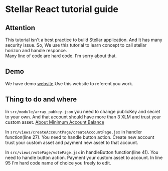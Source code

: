 # Stellar React tutorial guide

## Attention

This tutorial isn't a best practice to build Stellar application. And It has many security issue. So, We use this tutorial to learn concept to call stellar horizon and handle responce.  
Many line of code are hard code. I'm sorry about that.

## Demo

We have demo [website](https://ballpor98.github.io/StellarxReact101/).Use this website to referent you work.

## Thing to do and where
In ```src/module/array_pubkey.json``` you need to change publicKey and secret to your own. And that account should have more than 3 XLM and trust your custom asset. [About Minimum Account Balance](https://www.stellar.org/developers/guides/concepts/fees.html#minimum-account-balance)  

In ```src/views/createAccountPage/createAccountPage.jsx``` in handler function(line 27). You need to handle button action. Create new account trust your custom asset and payment new asset to that account.  

In ```src/views/votePage/votePage.jsx``` in handleButton function(line 41). You need to handle button action. Payment your custom asset to account. In line 95 I'm hard code name of choice you freely to edit.

